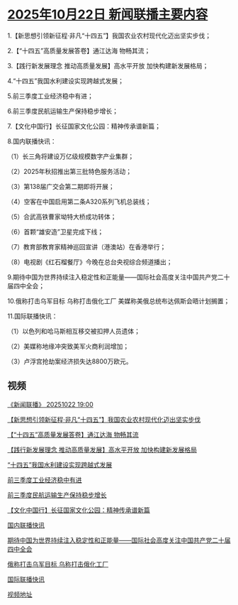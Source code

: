 # [2025年10月22日 新闻联播主要内容](https://tv.cctv.com/lm/xwlb/day/20251022.shtml)

1.【新思想引领新征程·非凡“十四五”】我国农业农村现代化迈出坚实步伐；

2.【“十四五”高质量发展答卷】通江达海 物畅其流；

3.【践行新发展理念 推动高质量发展】高水平开放 加快构建新发展格局；

4.“十四五”我国水利建设实现跨越式发展；

5.前三季度工业经济稳中有进；

6.前三季度民航运输生产保持稳步增长；

7.【文化中国行】长征国家文化公园：精神传承谱新篇；

8.国内联播快讯：

（1）长三角将建设万亿级规模数字产业集群；

（2）2025年秋招推出第三批特色服务活动；

（3）第138届广交会第二期即将开展；

（4）空客在中国启用第二条A320系列飞机总装线；

（5）合武高铁曹家坳特大桥成功转体；

（6）首颗“雄安造”卫星完成下线；

（7）教育部教育家精神巡回宣讲（港澳站）在香港举行；

（8）电视剧《红石榴餐厅》今晚在总台央视综合频道播出；

9.期待中国为世界持续注入稳定性和正能量——国际社会高度关注中国共产党二十届四中全会；

10.俄称打击乌军目标 乌称打击俄化工厂 美媒称美俄总统布达佩斯会晤计划搁置；

11.国际联播快讯：

（1）以色列和哈马斯相互移交被扣押人员遗体；

（2）美媒称地缘冲突致美军火商利润增加；

（3）卢浮宫抢劫案经济损失达8800万欧元。

## 视频

[《新闻联播》 20251022 19:00](https://tv.cctv.com/2025/10/22/VIDEt9Gn8BQXhhECk7b7PiJ6251022.shtml)

[【新思想引领新征程·非凡“十四五”】我国农业农村现代化迈出坚实步伐](https://tv.cctv.com/2025/10/22/VIDEpaKvKMAuDuJuU99X7pez251022.shtml)

[【“十四五”高质量发展答卷】通江达海 物畅其流](https://tv.cctv.com/2025/10/22/VIDEbOyRFuN17iAiZA939u3T251022.shtml)

[【践行新发展理念 推动高质量发展】高水平开放 加快构建新发展格局](https://tv.cctv.com/2025/10/22/VIDEyCa7EeiRj5zF4A7OSMis251022.shtml)

[“十四五”我国水利建设实现跨越式发展](https://tv.cctv.com/2025/10/22/VIDEsWfqvxCn5D8hVtDycHhk251022.shtml)

[前三季度工业经济稳中有进](https://tv.cctv.com/2025/10/22/VIDEmOQxZ25bPLWuWp4YZqmJ251022.shtml)

[前三季度民航运输生产保持稳步增长](https://tv.cctv.com/2025/10/22/VIDE9aiOTe1XfqKL3dBcSJah251022.shtml)

[【文化中国行】长征国家文化公园：精神传承谱新篇](https://tv.cctv.com/2025/10/22/VIDEijUskrxm2rdm35abdFhX251022.shtml)

[国内联播快讯](https://tv.cctv.com/2025/10/22/VIDEUnJF8l7zqagHzJOEH9bH251022.shtml)

[期待中国为世界持续注入稳定性和正能量——国际社会高度关注中国共产党二十届四中全会](https://tv.cctv.com/2025/10/22/VIDEZ78emL98S6vWVYteFVCH251022.shtml)

[俄称打击乌军目标 乌称打击俄化工厂](https://tv.cctv.com/2025/10/22/VIDECzAfgr4OLiTy8BirhuNJ251022.shtml)

[国际联播快讯](https://tv.cctv.com/2025/10/22/VIDE1PnxFlNJepICZOmSqGaH251022.shtml)

[视频地址](https://tv.cctv.com/lm/xwlb/day/20251022.shtml) 

